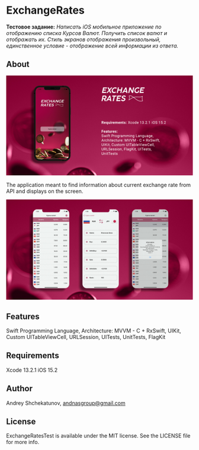 # ExchangeRates
**Тестовое задание:**
_Написать iOS мобильное приложение по отображению списка Курсов Валют. Получить список валют и отображать их. Стиль экранов отображения произвольный, единственное условие - отображение всей информации из ответа._

## About

![alt text](https://github.com/AndNasPlay/ExchangeRatesTest/blob/main/ReadmeFiles/firstScreen.jpg "screen")

The application meant to find information about current exchange rate from API and displays on the screen.

![alt text](https://github.com/AndNasPlay/ExchangeRatesTest/blob/main/ReadmeFiles/secondScreen.jpg "screen")

## Features
Swift Programming Language, Architecture: MVVM - C + RxSwift, UIKit, Custom UITableViewCell, URLSession, UITests, UnitTests, FlagKit

## Requirements

Xcode 13.2.1 
iOS 15.2

## Author

Andrey Shchekatunov, <andnasgroup@gmail.com>

## License

ExchangeRatesTest is available under the MIT license. See the LICENSE file for more info.
